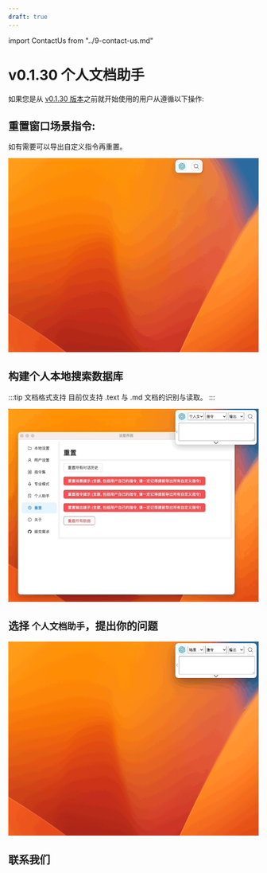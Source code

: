 ```yaml
---
draft: true
---
```


import ContactUs from "../9-contact-us.md"

# v0.1.30 个人文档助手

如果您是从 [v0.1.30 版本](../8-product-release/index.md#2023-10-16-v0130-promode-专业模式升级--个性化本地个人文档助手)之前就开始使用的用户从遵循以下操作:

## 重置窗口场景指令:

如有需要可以导出自定义指令再重置。

![](./img/5-local-personal-document-assistant/2023-10-16-img-1-reset-context-commands.gif)

## 构建个人本地搜索数据库

:::tip 文档格式支持
目前仅支持 .text 与 .md 文档的识别与读取。
:::

![](./img/5-local-personal-document-assistant/2023-10-16-img-2-setup-docsearch-database.gif)

## 选择 `个人文档助手`，提出你的问题

![](./img/5-local-personal-document-assistant/2023-10-16-img-3-query-docsearch.gif)

## 联系我们

<ContactUs/>
